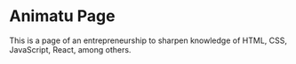 # Animatu Page
This is a page of an entrepreneurship to sharpen knowledge of HTML, CSS, JavaScript, React, among others. 
